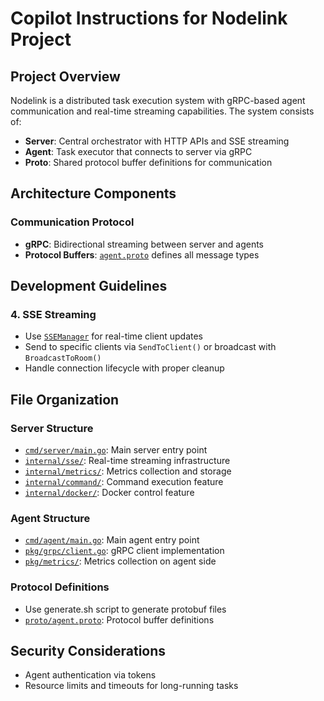 # Copilot Instructions for Nodelink Project

## Project Overview
Nodelink is a distributed task execution system with gRPC-based agent communication and real-time streaming capabilities. The system consists of:
- **Server**: Central orchestrator with HTTP APIs and SSE streaming
- **Agent**: Task executor that connects to server via gRPC
- **Proto**: Shared protocol buffer definitions for communication

## Architecture Components

### Communication Protocol
- **gRPC**: Bidirectional streaming between server and agents
- **Protocol Buffers**: [`agent.proto`](proto/agent.proto) defines all message types

## Development Guidelines

### 4. SSE Streaming
- Use [`SSEManager`](server/internal/sse/manager.go) for real-time client updates
- Send to specific clients via `SendToClient()` or broadcast with `BroadcastToRoom()`
- Handle connection lifecycle with proper cleanup

## File Organization

### Server Structure
- [`cmd/server/main.go`](server/cmd/server/main.go): Main server entry point
- [`internal/sse/`](server/internal/sse/): Real-time streaming infrastructure
- [`internal/metrics/`](server/internal/metrics/): Metrics collection and storage
- [`internal/command/`](server/internal/command/): Command execution feature
- [`internal/docker/`](server/internal/command/): Docker control feature

### Agent Structure  
- [`cmd/agent/main.go`](agent/cmd/agent/main.go): Main agent entry point
- [`pkg/grpc/client.go`](agent/pkg/grpc/client.go): gRPC client implementation
- [`pkg/metrics/`](agent/pkg/metrics/): Metrics collection on agent side

### Protocol Definitions
- Use generate.sh script to generate protobuf files
- [`proto/agent.proto`](proto/agent.proto): Protocol buffer definitions

## Security Considerations
- Agent authentication via tokens
- Resource limits and timeouts for long-running tasks